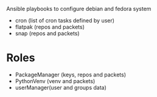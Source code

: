 Ansible playbooks to configure debian and fedora system

- cron (list of cron tasks defined by user)
- flatpak (repos and packets)
- snap (repos and packets)

Roles
=========

- PackageManager (keys, repos and packets)
- PythonVenv (venv and packets)
- userManager(user and groups data)

